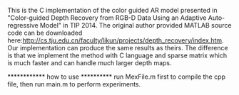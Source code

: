 This is the C implementation of the color guided AR model presented in "Color-guided Depth Recovery from RGB-D Data 
Using an Adaptive Auto-regressive Model" in TIP 2014. The original author provided MATLAB source code can be downloaded
here:http://cs.tju.edu.cn/faculty/likun/projects/depth_recovery/index.htm. Our implementation can produce the same results
as theirs. The difference is that we implement the method with C language and sparse matrix which is much faster and can handle
much larger depth maps.


************ how to use **********
run MexFile.m first to compile the cpp file, then run main.m to perform experiments.
